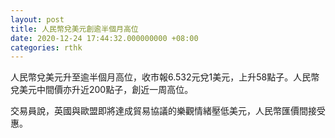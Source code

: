 ```yaml
---
layout: post
title: 人民幣兌美元創逾半個月高位
date: 2020-12-24 17:44:32.000000000 +08:00
categories: rthk
---
```


人民幣兌美元升至逾半個月高位，收市報6.532元兌1美元，上升58點子。人民幣兌美元中間價亦升近200點子，創近一周高位。

交易員說，英國與歐盟即將達成貿易協議的樂觀情緒壓低美元，人民幣匯價間接受惠。
